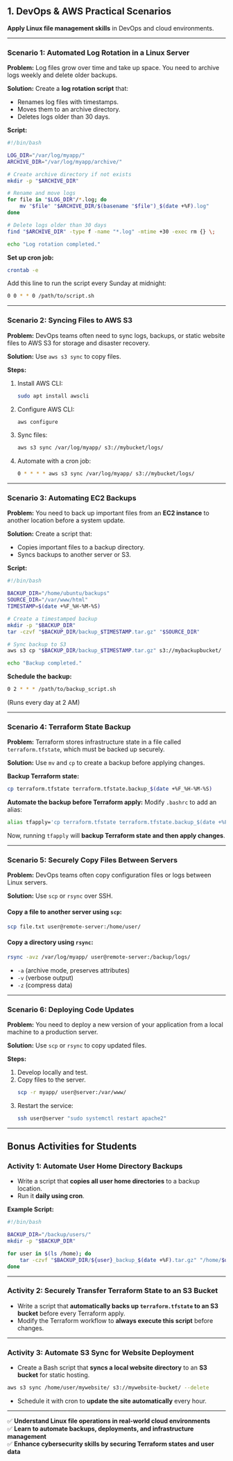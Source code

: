 ## **1. DevOps & AWS Practical Scenarios**
**Apply Linux file management skills** in DevOps and cloud environments.

---

### **Scenario 1: Automated Log Rotation in a Linux Server**
**Problem:** Log files grow over time and take up space. You need to archive logs weekly and delete older backups.

**Solution:** Create a **log rotation script** that:
- Renames log files with timestamps.
- Moves them to an archive directory.
- Deletes logs older than 30 days.

**Script:**
```bash
#!/bin/bash

LOG_DIR="/var/log/myapp/"
ARCHIVE_DIR="/var/log/myapp/archive/"

# Create archive directory if not exists
mkdir -p "$ARCHIVE_DIR"

# Rename and move logs
for file in "$LOG_DIR"/*.log; do
    mv "$file" "$ARCHIVE_DIR/$(basename "$file")_$(date +%F).log"
done

# Delete logs older than 30 days
find "$ARCHIVE_DIR" -type f -name "*.log" -mtime +30 -exec rm {} \;

echo "Log rotation completed."
```

**Set up cron job:**
```bash
crontab -e
```
Add this line to run the script every Sunday at midnight:
```bash
0 0 * * 0 /path/to/script.sh
```

---

### **Scenario 2: Syncing Files to AWS S3**
**Problem:** DevOps teams often need to sync logs, backups, or static website files to AWS S3 for storage and disaster recovery.

**Solution:** Use `aws s3 sync` to copy files.

**Steps:**
1. Install AWS CLI:
   ```bash
   sudo apt install awscli
   ```
2. Configure AWS CLI:
   ```bash
   aws configure
   ```
3. Sync files:
   ```bash
   aws s3 sync /var/log/myapp/ s3://mybucket/logs/
   ```
4. Automate with a cron job:
   ```bash
   0 * * * * aws s3 sync /var/log/myapp/ s3://mybucket/logs/
   ```

---

### **Scenario 3: Automating EC2 Backups**
**Problem:** You need to back up important files from an **EC2 instance** to another location before a system update.

**Solution:** Create a script that:
- Copies important files to a backup directory.
- Syncs backups to another server or S3.

**Script:**
```bash
#!/bin/bash

BACKUP_DIR="/home/ubuntu/backups"
SOURCE_DIR="/var/www/html"
TIMESTAMP=$(date +%F_%H-%M-%S)

# Create a timestamped backup
mkdir -p "$BACKUP_DIR"
tar -czvf "$BACKUP_DIR/backup_$TIMESTAMP.tar.gz" "$SOURCE_DIR"

# Sync backup to S3
aws s3 cp "$BACKUP_DIR/backup_$TIMESTAMP.tar.gz" s3://mybackupbucket/

echo "Backup completed."
```

**Schedule the backup:**
```bash
0 2 * * * /path/to/backup_script.sh
```
(Runs every day at 2 AM)

---

### **Scenario 4: Terraform State Backup**
**Problem:** Terraform stores infrastructure state in a file called `terraform.tfstate`, which must be backed up securely.

**Solution:** Use `mv` and `cp` to create a backup before applying changes.

**Backup Terraform state:**
```bash
cp terraform.tfstate terraform.tfstate.backup_$(date +%F_%H-%M-%S)
```

**Automate the backup before Terraform apply:**
Modify `.bashrc` to add an alias:
```bash
alias tfapply='cp terraform.tfstate terraform.tfstate.backup_$(date +%F_%H-%M-%S) && terraform apply'
```
Now, running `tfapply` will **backup Terraform state and then apply changes**.

---

### **Scenario 5: Securely Copy Files Between Servers**
**Problem:** DevOps teams often copy configuration files or logs between Linux servers.

**Solution:** Use `scp` or `rsync` over SSH.

#### **Copy a file to another server using `scp`:**
```bash
scp file.txt user@remote-server:/home/user/
```

#### **Copy a directory using `rsync`:**
```bash
rsync -avz /var/log/myapp/ user@remote-server:/backup/logs/
```
- `-a` (archive mode, preserves attributes)
- `-v` (verbose output)
- `-z` (compress data)

---

### **Scenario 6: Deploying Code Updates**
**Problem:** You need to deploy a new version of your application from a local machine to a production server.

**Solution:** Use `scp` or `rsync` to copy updated files.

**Steps:**
1. Develop locally and test.
2. Copy files to the server.
   ```bash
   scp -r myapp/ user@server:/var/www/
   ```
3. Restart the service:
   ```bash
   ssh user@server "sudo systemctl restart apache2"
   ```

---

## **Bonus Activities for Students**
### **Activity 1: Automate User Home Directory Backups**
- Write a script that **copies all user home directories** to a backup location.
- Run it **daily using cron**.

**Example Script:**
```bash
#!/bin/bash

BACKUP_DIR="/backup/users/"
mkdir -p "$BACKUP_DIR"

for user in $(ls /home); do
    tar -czvf "$BACKUP_DIR/${user}_backup_$(date +%F).tar.gz" "/home/$user"
done
```

---

### **Activity 2: Securely Transfer Terraform State to an S3 Bucket**
- Write a script that **automatically backs up `terraform.tfstate` to an S3 bucket** before every Terraform apply.
- Modify the Terraform workflow to **always execute this script** before changes.

---

### **Activity 3: Automate S3 Sync for Website Deployment**
- Create a Bash script that **syncs a local website directory** to an **S3 bucket** for static hosting.

```bash
aws s3 sync /home/user/mywebsite/ s3://mywebsite-bucket/ --delete
```
- Schedule it with cron to **update the site automatically** every hour.

---

✅ **Understand Linux file operations in real-world cloud environments**  
✅ **Learn to automate backups, deployments, and infrastructure management**  
✅ **Enhance cybersecurity skills by securing Terraform states and user data**  
